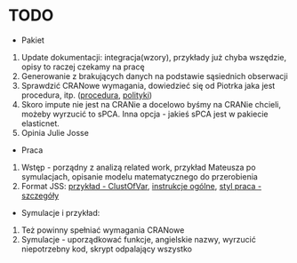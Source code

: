 # TODO

* Pakiet

1. Update dokumentacji: integracja(wzory), przykłady już chyba wszędzie, opisy to raczej czekamy na pracę
2. Generowanie z brakujących danych na podstawie sąsiednich obserwacji
3. Sprawdzić CRANowe wymagania, dowiedzieć się od Piotrka jaka jest procedura, itp. ([procedura](http://r-pkgs.had.co.nz/release.html), [polityki](https://cran.r-project.org/web/packages/policies.html))
4. Skoro impute nie jest na CRANie a docelowo byśmy na CRANie chcieli, możeby wyrzucić to sPCA. Inna opcja - jakieś sPCA jest w pakiecie elasticnet.
5. Opinia Julie Josse

* Praca

1. Wstęp - porządny z analizą related work, przykład Mateusza po symulacjach, opisanie modelu matematycznego do przerobienia
2. Format JSS: [przykład - ClustOfVar](https://arxiv.org/pdf/1112.0295.pdf), [instrukcje ogólne](https://www.jstatsoft.org/pages/view/authors), [styl praca - szczegóły](https://www.jstatsoft.org/pages/view/style)

* Symulacje i przykład:

1. Też powinny spełniać wymagania CRANowe
2. Symulacje - uporządkować funkcje, angielskie nazwy, wyrzucić niepotrzebny kod, skrypt odpalający wszystko
